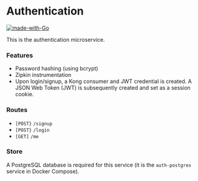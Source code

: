 # Authentication
[![made-with-Go](https://img.shields.io/badge/Made%20with-Go-1f425f.svg)](https://go.dev/)

This is the authentication microservice. 

### Features
- Password hashing (using bcrypt)
- Zipkin instrumentation
- Upon login/signup, a Kong consumer and JWT credential is created. A JSON Web Token (JWT) is subsequently created and set as a session cookie.

### Routes
- `[POST}` `/signup`
- `[POST}` `/login`
- `[GET]` `/me`

### Store
A PostgreSQL database is required for this service (it is the `auth-postgres` service in Docker Compose).
